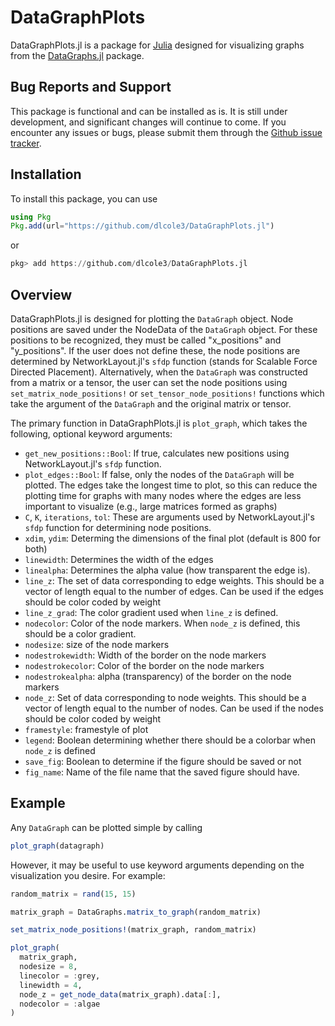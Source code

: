 # DataGraphPlots

DataGraphPlots.jl is a package for [Julia](https://julialang.org/) designed for visualizing graphs from the [DataGraphs.jl](https://github.com/dlcole3/DataGraphs.jl) package. 

## Bug Reports and Support

This package is functional and can be installed as is. It is still under development, and significant changes will continue to come. If you encounter any issues or bugs, please submit them through the [Github issue tracker](https://github.com/dlcole3/DataGraphPlots.jl/issues). 

## Installation

To install this package, you can use 

```julia
using Pkg
Pkg.add(url="https://github.com/dlcole3/DataGraphPlots.jl")
```

or

```julia
pkg> add https://github.com/dlcole3/DataGraphPlots.jl
```

## Overview

DataGraphPlots.jl is designed for plotting the `DataGraph` object. Node positions are saved under the NodeData of the `DataGraph` object. For these positions to be recognized, they must be called "x_positions" and "y_positions". If the user does not define these, the node positions are determined by NetworkLayout.jl's `sfdp` function (stands for Scalable Force Directed Placement). Alternatively, when the `DataGraph` was constructed from a matrix or a tensor, the user can set the node positions using `set_matrix_node_positions!` or `set_tensor_node_positions!` functions which take the argument of the `DataGraph` and the original matrix or tensor. 

The primary function in DataGraphPlots.jl is `plot_graph`, which takes the following, optional keyword arguments:

 * `get_new_positions::Bool`: If true, calculates new positions using NetworkLayout.jl's `sfdp` function. 
 * `plot_edges::Bool`: If false, only the nodes of the `DataGraph` will be plotted. The edges take the longest time to plot, so this can reduce the plotting time for graphs with many nodes where the edges are less important to visualize (e.g., large matrices formed as graphs)
 * `C`, `K`, `iterations`, `tol`: These are arguments used by NetworkLayout.jl's `sfdp` function for determining node positions.
 * `xdim`, `ydim`: Determing the dimensions of the final plot (default is 800 for both)
 * `linewidth`: Determines the width of the edges
 * `linealpha`: Determines the alpha value (how transparent the edge is). 
 * `line_z`: The set of data corresponding to edge weights. This should be a vector of length equal to the number of edges. Can be used if the edges should be color coded by weight
 * `line_z_grad`: The color gradient used when `line_z` is defined.
 * `nodecolor`: Color of the node markers. When `node_z` is defined, this should be a color gradient.
 * `nodesize`: size of the node markers
 * `nodestrokewidth`: Width of the border on the node markers
 * `nodestrokecolor`: Color of the border on the node markers
 * `nodestrokealpha`: alpha (transparency) of the border on the node markers
 * `node_z`: Set of data corresponding to node weights. This should be a vector of length equal to the number of nodes. Can be used if the nodes should be color coded by weight
 * `framestyle`: framestyle of plot
 * `legend`: Boolean determining whether there should be a colorbar when `node_z` is defined
 * `save_fig`: Boolean to determine if the figure should be saved or not
 * `fig_name`: Name of the file name that the saved figure should have. 

 ## Example

 Any `DataGraph` can be plotted simple by calling 

 ```julia
plot_graph(datagraph)
 ```

 However, it may be useful to use keyword arguments depending on the visualization you desire. For example:

 ```julia
random_matrix = rand(15, 15)

matrix_graph = DataGraphs.matrix_to_graph(random_matrix)

set_matrix_node_positions!(matrix_graph, random_matrix)

plot_graph(
   matrix_graph, 
   nodesize = 8, 
   linecolor = :grey, 
   linewidth = 4, 
   node_z = get_node_data(matrix_graph).data[:],
   nodecolor = :algae
)
 ```